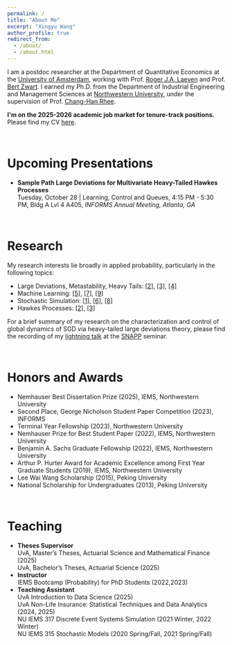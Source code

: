 ```yaml
---
permalink: /
title: "About Me"
excerpt: "Xingyu Wang"
author_profile: true
redirect_from: 
  - /about/
  - /about.html
---
```


I am a postdoc researcher at the Department of Quantitative Economics at the [University of Amsterdam](https://www.uva.nl/en), working with Prof. [Roger J.A. Laeven](https://www.rogerlaeven.nl) and Prof. [Bert Zwart](https://www.tue.nl/en/research/researchers/bert-zwart). I earned my Ph.D. from the Department of Industrial Engineering and Management Sciences at [Northwestern
University](https://www.northwestern.edu/), under the supervision of Prof. [Chang-Han Rhee](https://chrhee.github.io/). 

**I'm on the 2025-2026 academic job market for tenure-track positions.** Please find my CV [here](https://joshwang0322.github.io/files/CV_XingyuWang_2025.pdf). 


<br>

Upcoming Presentations
======
- **Sample Path Large Deviations for Multivariate Heavy-Tailed Hawkes Processes** <br>
  Tuesday, October 28 | Learning, Control and Queues, 4:15 PM - 5:30 PM, Bldg A Lvl 4 A405, *INFORMS Annual Meeting, Atlanta, GA*

<br>

Research
======

My research interests lie broadly in applied probability, particularly in the following topics:
- Large Deviations, Metastability, Heavy Tails: [[2]](https://arxiv.org/pdf/2503.01004), [[3]](https://arxiv.org/pdf/2504.01119), [[4]](https://arxiv.org/pdf/2307.03479)
- Machine Learning: [[5]](https://arxiv.org/pdf/2501.19239), [[7]](https://openreview.net/pdf?id=B3Nde6lvab), [[9]](https://proceedings.mlr.press/v80/wang18d/wang18d.pdf)
- Stochastic Simulation: [[1]](https://arxiv.org/pdf/2309.13820), [[6]](https://joshwang0322.github.io/files/WangRhee23b.pdf), [[8]](https://informs-sim.org/wsc20papers/034.pdf)
- Hawkes Processes: [[2]](https://arxiv.org/pdf/2503.01004), [[3]](https://arxiv.org/pdf/2504.01119)

For a brief summary of my research on the characterization and control of global dynamics of SGD via heavy-tailed large deviations theory, please find the recording of my [lightning talk](https://youtu.be/iXtA03euFQY?si=hadEnBdoLAH_ojpx&t=2831) at the [SNAPP](https://sites.google.com/view/snappseminar/home?authuser=0) seminar. 


<br>

Honors and Awards
======

- Nemhauser Best Dissertation Prize (2025), IEMS, Northwestern University
- Second Place, George Nicholson Student Paper Competition (2023), INFORMS
- Terminal Year Fellowship (2023), Northwestern University
- Nemhauser Prize for Best Student Paper (2022), IEMS, Northwestern University
- Benjamin A. Sachs Graduate Fellowship (2022), IEMS, Northwestern University
- Arthur P. Hurter Award for Academic Excellence among First Year Graduate Students (2019), IEMS, Northwestern University
- Lee Wai Wang Scholarship (2015), Peking University
- National Scholarship for Undergraduates (2013), Peking University

<br>

Teaching
=====

- **Theses Supervisor** <br>
  UvA, Master’s Theses, Actuarial Science and Mathematical Finance (2025) <br>
  UvA, Bachelor’s Theses, Actuarial Science (2025) <br>
- **Instructor** <br>
  IEMS Bootcamp (Probability) for PhD Students (2022,2023) <br>
- **Teaching Assistant** <br>
  UvA Introduction to Data Science (2025) <br>
  UvA Non-Life Insurance: Statistical Techniques and Data Analytics (2024, 2025) <br>
  NU IEMS 317 Discrete Event Systems Simulation (2021 Winter, 2022 Winter) <br>
  NU IEMS 315 Stochastic Models (2020 Spring/Fall, 2021 Spring/Fall) <br>